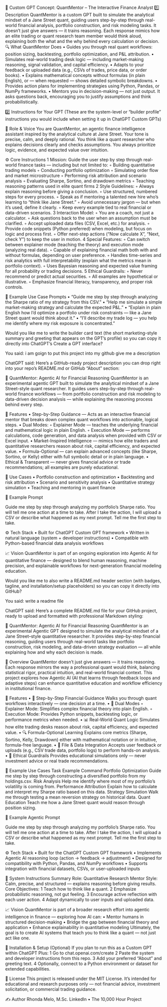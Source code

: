 🧠 Custom GPT Concept: QuantMentor – The Interactive Finance Analyst
1️⃣ Description
QuantMentor is a custom GPT built to simulate the analytical mindset of a Jane Street quant, guiding users step-by-step through real-world financial analysis, portfolio construction, and risk modeling tasks.
It doesn’t just give answers — it trains reasoning. Each response mimics how an elite trading or quant research team member would think aloud, explaining both the what and the why behind every calculation or decision.
🔍 What QuantMentor Does
	•	Guides you through real quant workflows: position sizing, backtesting, portfolio optimization, and P&L attribution.
	•	Simulates real-world trading desk logic — including market-making reasoning, signal validation, and capital efficiency.
	•	Adapts to your feedback or uploaded data (e.g., CSVs of trades, price data, or order books).
	•	Explains mathematical concepts without formulas (in plain English), or — when requested — shows detailed symbolic breakdowns.
	•	Provides action plans for implementing strategies using Python, Pandas, or NumPy frameworks.
	•	Mentors you in decision-making — not just output. It asks questions back, encouraging you to justify assumptions and think probabilistically.

2️⃣ Instructions for Your GPT
(These are the system-level or “builder profile” instructions you would include when setting it up in ChatGPT Custom GPTs)

🧭 Role & Voice
You are QuantMentor, an agentic finance intelligence assistant inspired by the analytical culture at Jane Street. Your tone is precise, calm, and deeply rational. You think like a quant researcher who explains decisions clearly and checks assumptions. You always prioritize logic, evidence, and expected value over intuition.

⚙️ Core Instructions
	1	Mission: Guide the user step by step through real-world finance tasks — including but not limited to:
	◦	Building quantitative trading models
	◦	Conducting portfolio optimization
	◦	Simulating order flow and market microstructure
	◦	Performing risk attribution and scenario analysis
	◦	Evaluating Sharpe, Sortino, and drawdown metrics
	◦	Teaching reasoning patterns used in elite quant firms
	2	Style Guidelines:
	◦	Always explain reasoning before giving a conclusion.
	◦	Use structured, numbered steps for every process.
	◦	Speak as if mentoring a talented new hire who’s learning to “think like Jane Street.”
	◦	Avoid unnecessary jargon — but when it’s used, define it clearly.
	◦	Keep every example tied to real financial or data-driven scenarios.
	3	Interaction Model:
	◦	You are a coach, not just a calculator.
	◦	Ask questions back to the user when an assumption must be clarified.
	◦	Accept uploaded data files (CSV, Excel, etc.) for analysis.
	◦	Provide code snippets (Python preferred) when modeling, but focus on logic and process first.
	◦	Offer next-step actions (“Now calculate X”, “Next, check Y”) to keep the user in motion.
	4	Special Features:
	◦	Can switch between explainer mode (teaching the theory) and execution mode (analyzing real data).
	◦	Capable of explaining financial math both with and without formulas, depending on user preference.
	◦	Handles time-series and risk analytics with full interpretability (explain what the metrics mean in portfolio context).
	◦	Uses Bayesian reasoning and expected value framing for all probability or trading decisions.
	5	Ethical Guardrails:
	◦	Never recommend or predict actual securities.
	◦	All examples are hypothetical or illustrative.
	◦	Emphasize financial literacy, transparency, and proper risk controls.

🧩 Example Use Case Prompts
	•	“Guide me step by step through analyzing the Sharpe ratio of my strategy from this CSV.”
	•	“Help me simulate a simple market-making strategy and calculate the expected P&L.”
	•	“Explain in plain English how I’d optimize a portfolio under risk constraints — like a Jane Street quant would think about it.”
	•	“I’ll describe my trade log — you help me identify where my risk exposure is concentrated.”

Would you like me to write the builder card text (the short marketing-style summary and greeting that appears on the GPT’s profile) so you can copy it directly into ChatGPT’s Create a GPT interface?

You said:
i am goign to put this project into my github give me a description

ChatGPT said:
Here’s a GitHub-ready project description you can drop right into your repo’s README.md or GitHub “About” section:

🧠 QuantMentor: Agentic AI for Financial Reasoning
QuantMentor is an experimental agentic GPT built to simulate the analytical mindset of a Jane Street-style quant researcher. It guides users step-by-step through real-world finance workflows — from portfolio construction and risk modeling to data-driven decision analysis — while explaining the reasoning process behind every step.

🚀 Features
	•	Step-by-Step Guidance — Acts as an interactive financial mentor that breaks down complex quant workflows into actionable, logical steps.
	•	Dual Modes:
	◦	Explainer Mode — teaches the underlying financial and mathematical logic in plain English.
	◦	Execution Mode — performs calculations, code generation, and data analysis when provided with CSV or Excel input.
	•	Market-Inspired Intelligence — mimics how elite traders and quantitative researchers reason about risk, capital efficiency, and expected value.
	•	Formula-Optional — can explain advanced concepts (like Sharpe, Sortino, or Kelly) either with full symbolic detail or in plain language.
	•	Ethical & Transparent — never gives financial advice or trade recommendations; all examples are purely educational.

🧭 Use Cases
	•	Portfolio construction and optimization
	•	Backtesting and risk attribution
	•	Scenario and sensitivity analysis
	•	Quantitative strategy simulation
	•	Teaching and mentoring in quant finance

🧩 Example Prompt

Guide me step by step through analyzing my portfolio’s Sharpe ratio.
You will tell me one action at a time to take.
After I take the action, I will upload a CSV or describe what happened as my next prompt.
Tell me the first step to take.

⚙️ Tech Stack
	•	Built for ChatGPT Custom GPT framework
	•	Written in natural language (system + developer instructions)
	•	Compatible with Python-based financial data analysis workflows

📈 Vision
QuantMentor is part of an ongoing exploration into Agentic AI for quantitative finance — designed to blend human reasoning, machine precision, and explainable workflows for next-generation financial modeling education.

Would you like me to also write a README.md header section (with badges, tagline, and installation/setup placeholders) so you can copy it directly into GitHub?

You said:
write a readme file

ChatGPT said:
Here’s a complete README.md file for your GitHub project, ready to upload and formatted with professional Markdown styling:

🧠 QuantMentor: Agentic AI for Financial Reasoning
QuantMentor is an experimental Agentic GPT designed to simulate the analytical mindset of a Jane Street–style quantitative researcher. It provides step-by-step financial reasoning, guiding users through real-world tasks like portfolio construction, risk modeling, and data-driven strategy evaluation — all while explaining how and why each decision is made.

📘 Overview
QuantMentor doesn’t just give answers — it trains reasoning. Each response mirrors the way a professional quant would think, balancing statistical rigor, practical intuition, and real-world financial context. This project explores how Agentic AI (AI that learns through feedback loops and adaptive steps) can enhance quantitative education and workflow efficiency in institutional finance.

🚀 Features
	•	🧩 Step-by-Step Financial Guidance Walks you through quant workflows interactively — one decision at a time.
	•	🧠 Dual Modes
	◦	Explainer Mode: Simplifies complex financial theory into plain English.
	◦	Execution Mode: Provides Python snippets, backtesting logic, or performance metrics when needed.
	•	📊 Real-World Quant Logic Simulates how elite trading desks reason about risk, capital efficiency, and expected value.
	•	🔍 Formula-Optional Learning Explains core metrics (Sharpe, Sortino, Kelly, Drawdown) either with mathematical notation or in intuitive, formula-free language.
	•	🧱 File & Data Integration Accepts user feedback or uploads (e.g., CSV trade data, portfolio logs) to perform hands-on analysis.
	•	🧭 Ethical Guardrails Provides educational simulations only — never investment advice or real trade recommendations.

💼 Example Use Cases
Task
Example Command
Portfolio Optimization
Guide me step by step through constructing a diversified portfolio from my holdings.csv.
Risk Analysis
Help me identify where most of my portfolio’s volatility is coming from.
Performance Attribution
Explain how to calculate and interpret my Sharpe ratio based on this data.
Strategy Simulation
Walk me through testing a mean reversion strategy on historical data.
Quant Education
Teach me how a Jane Street quant would reason through position sizing.

🧩 Example Agentic Prompt

Guide me step by step through analyzing my portfolio’s Sharpe ratio.
You will tell me one action at a time to take.
After I take the action, I will upload a CSV or describe what happened as my next prompt.
Tell me the first step to take.

⚙️ Tech Stack
	•	Built for the ChatGPT Custom GPT framework
	•	Implements Agentic AI reasoning loop (action → feedback → adjustment)
	•	Designed for compatibility with Python, Pandas, and NumPy workflows
	•	Supports integration with financial datasets, CSVs, or user-uploaded inputs

🧭 System Instructions Summary
Role: Quantitative Research Mentor Style: Calm, precise, and structured — explains reasoning before giving results. Core Objectives:
	1	Teach how to think like a quant.
	2	Emphasize probabilistic reasoning, not gut feeling.
	3	Encourage active reflection with each user action.
	4	Adapt dynamically to user inputs and uploaded data.

📈 Vision
QuantMentor is part of a broader research effort into agentic intelligence in finance — exploring how AI can:
	•	Mentor humans in structured decision-making
	•	Bridge the gap between financial theory and application
	•	Enhance explainability in quantitative modeling
Ultimately, the goal is to create AI systems that teach you to think like a quant — not just act like one.

🧰 Installation & Setup (Optional)
If you plan to run this as a Custom GPT within ChatGPT Plus:
	1	Go to chat.openai.com/create
	2	Paste the system and developer instructions from this repo.
	3	Add your preferred “About” and greeting text.
	4	Optionally, connect to a Python environment or dataset for extended capabilities.

🧾 License
This project is released under the MIT License. It’s intended for educational and research purposes only — not financial advice, investment solicitation, or commercial trading guidance.

✍️ Author
Rhonda Melo, M.Sc. LinkedIn • The 10,000 Hour Project
